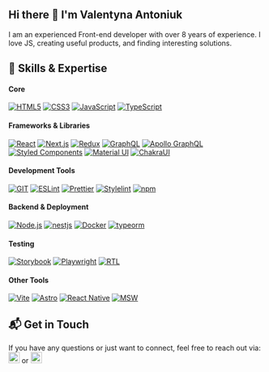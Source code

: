## Hi there 👋 I'm Valentyna Antoniuk

I am an experienced Front-end developer with over 8 years of experience. I love JS, creating useful products, and finding interesting solutions.
## 🚀 Skills & Expertise

#### Core
[![HTML5](https://img.shields.io/badge/HTML5-E34F26?style=for-the-badge&logo=html5&logoColor=white)](https://developer.mozilla.org/en-US/docs/Web/HTML)
[![CSS3](https://img.shields.io/badge/CSS3-1572B6?style=for-the-badge&logo=css3&logoColor=white)](https://developer.mozilla.org/en-US/docs/Web/CSS)
[![JavaScript](https://img.shields.io/badge/JavaScript-323330?style=for-the-badge&logo=javascript&logoColor=F7DF1E)](https://developer.mozilla.org/en-US/docs/Web/JavaScript)
[![TypeScript](https://img.shields.io/badge/TypeScript-007ACC?style=for-the-badge&logo=typescript&logoColor=white)](https://www.typescriptlang.org/)

#### Frameworks & Libraries
[![React](https://img.shields.io/badge/React-20232A?style=for-the-badge&logo=react&logoColor=61DAFB)](https://react.dev/)
[![Next.js](https://img.shields.io/badge/next%20js-000000?style=for-the-badge&logo=nextdotjs&logoColor=white)](https://nextjs.org/)
[![Redux](https://img.shields.io/badge/Redux-593D88?style=for-the-badge&logo=redux&logoColor=white)](https://redux.js.org/)
[![GraphQL](https://img.shields.io/badge/GraphQl-E10098?style=for-the-badge&logo=graphql&logoColor=white)](https://graphql.org/)
[![Apollo GraphQL](https://img.shields.io/badge/Apollo%20GraphQL-311C87?&style=for-the-badge&logo=Apollo%20GraphQL&logoColor=white)](https://www.apollographql.com/)
[![Styled Components](https://img.shields.io/badge/styled--components-DB7093?style=for-the-badge&logo=styled-components&logoColor=white)](https://styled-components.com/)
[![Material UI](https://img.shields.io/badge/Material%20UI-007FFF?style=for-the-badge&logo=mui&logoColor=white)](https://mui.com/)
[![ChakraUI](https://img.shields.io/badge/Chakra--UI-319795?style=for-the-badge&logo=chakra-ui&logoColor=white)](https://chakra-ui.com/)

#### Development Tools
[![GIT](https://img.shields.io/badge/GIT-E44C30?style=for-the-badge&logo=git&logoColor=white)](https://git-scm.com/)
[![ESLint](https://img.shields.io/badge/eslint-3A33D1?style=for-the-badge&logo=eslint&logoColor=white)](https://eslint.org/)
[![Prettier](https://img.shields.io/badge/prettier-1A2C34?style=for-the-badge&logo=prettier&logoColor=F7BA3E)](https://prettier.io/)
[![Stylelint](https://img.shields.io/badge/stylelint-000?style=for-the-badge&logo=stylelint&logoColor=white)](https://stylelint.io/)
[![npm](https://img.shields.io/badge/npm-CB3837?style=for-the-badge&logo=npm&logoColor=white)](https://www.npmjs.com/)

#### Backend & Deployment
[![Node.js](https://img.shields.io/badge/Node%20js-339933?style=for-the-badge&logo=nodedotjs&logoColor=white)](https://nodejs.org/)
[![nestjs](https://img.shields.io/badge/nestjs-E0234E?style=for-the-badge&logo=nestjs&logoColor=white)](https://nestjs.com/)
[![Docker](https://img.shields.io/badge/Docker-2CA5E0?style=for-the-badge&logo=docker&logoColor=white)](https://www.docker.com/)
[![typeorm](https://img.shields.io/badge/typeorm-FE0803?style=for-the-badge&logo=typeorm&logoColor=white)](https://typeorm.io/)

#### Testing
[![Storybook](https://img.shields.io/badge/storybook-FF4785?style=for-the-badge&logo=storybook&logoColor=white)](https://storybook.js.org/)
[![Playwright](https://img.shields.io/badge/Playwright-45ba4b?style=for-the-badge&logo=Playwright&logoColor=white)](https://playwright.dev/)
[![RTL](https://img.shields.io/badge/React%20Testing%20Library-red?style=for-the-badge&logo=React-Testing-Library&logoColor=white)](https://testing-library.com/docs/react-testing-library/intro/)

#### Other Tools
[![Vite](https://img.shields.io/badge/Vite-B73BFE?style=for-the-badge&logo=vite&logoColor=FFD62E)](https://vitejs.dev/)
[![Astro](https://img.shields.io/badge/Astro-0C1222?style=for-the-badge&logo=astro&logoColor=FDFDFE)](https://astro.build/)
[![React Native](https://img.shields.io/badge/React_Native-20232A?style=for-the-badge&logo=react&logoColor=61DAFB)](https://reactnative.dev/)
[![MSW](https://img.shields.io/badge/MSW-red?style=for-the-badge&logo=MSW&logoColor=white)](https://mswjs.io/)


## 📬 Get in Touch 

If you have any questions or just want to connect, feel free to reach out via:  <a href="mailto:antoniuk.valentyna@gmail.com"><img src="https://img.shields.io/badge/Email-D14836?style=for-the-badge&logo=gmail&logoColor=white" height="22"></a>  or  <a href="https://www.linkedin.com/in/antoniukvalentyna/"><img src="https://img.shields.io/badge/LinkedIn-0077B5?style=for-the-badge&logo=linkedin&logoColor=white" height="22"></a>
